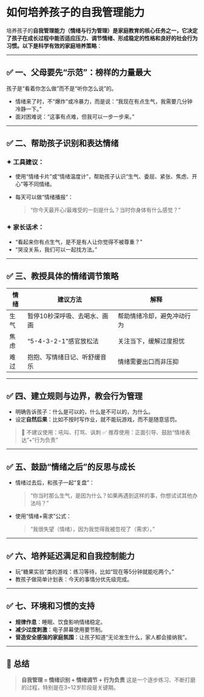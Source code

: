 # 如何培养孩子的自我管理能力

培养孩子的**自我管理能力（情绪与行为管理）**是家庭教育的核心任务之一，它决定了孩子在成长过程中能否适应压力、调节情绪、形成稳定的性格和良好的社会行为习惯。以下是**科学有效的家庭培养策略**：

---

## ✅ 一、父母要先“示范”：榜样的力量最大

孩子是“看着你怎么做”而不是“听你怎么说”的。

* 情绪来了时，不“爆炸”或冷暴力，而是说：“我现在有点生气，我需要几分钟冷静一下。”
* 面对困难说：“这事有点难，但我可以一步一步来。”

---

## ✅ 二、帮助孩子**识别和表达情绪**

### ✦ 工具建议：

* 使用“情绪卡片”或“情绪温度计”，帮助孩子认识“生气、委屈、紧张、焦虑、开心”等不同情绪。
* 每天可以做“情绪播报”：

  > “你今天最开心/最难受的一刻是什么？当时你身体有什么感觉？”

### ✦ 家长话术：

* “看起来你有点生气，是不是有人让你觉得不被尊重？”
* “哭没关系，我们可以一起找方法。”

---

## ✅ 三、教授具体的情绪调节策略

| 情绪 | 建议方法             | 解释            |
| -- | ---------------- | ------------- |
| 生气 | 暂停10秒深呼吸、去喝水、画画  | 帮助情绪冷却，避免冲动行为 |
| 焦虑 | “5-4-3-2-1”感官放松法 | 关注当下，缓解过度担忧   |
| 难过 | 抱抱、写情绪日记、听舒缓音乐   | 情绪需要出口而非压抑    |

---

## ✅ 四、建立规则与边界，教会行为管理

* 明确告诉孩子：什么是可以的，什么是不可以的，为什么。
* 设定**自然后果**：比如不按时写作业，就不能玩游戏，而不是随意惩罚。

> 🎯 不建议使用：吼叫、打骂、讽刺
> ✅ 推荐使用：正面引导、鼓励“情绪表达”+“行为负责”

---

## ✅ 五、鼓励“情绪之后”的反思与成长

* 情绪过去后，和孩子一起“复盘”：

  > “你当时那么生气，是因为什么？如果再遇到这样的事，你想试试其他办法吗？”

* 使用“情绪+需求”公式：

  > “我很失望（情绪），因为我觉得我被忽视了（需求）。”

---

## ✅ 六、培养延迟满足和自我控制能力

* 玩“糖果实验”类的游戏：练习等待，比如“现在等5分钟就能吃两个。”
* 教孩子做简单计划表：今天的事情分优先级完成。

---

## ✅ 七、环境和习惯的支持

* **规律作息**：睡眠、饮食影响情绪稳定。
* **减少过度刺激**：电子屏幕使用要节制。
* **营造安全感强的家庭氛围**：让孩子知道“无论发生什么，家人都会接纳我”。

---

## 🌱 总结

> **自我管理 = 情绪识别 + 情绪调节 + 行为负责**
> 这是一个逐步练习、不断打磨的过程，特别是在3\~12岁阶段是关键期。

